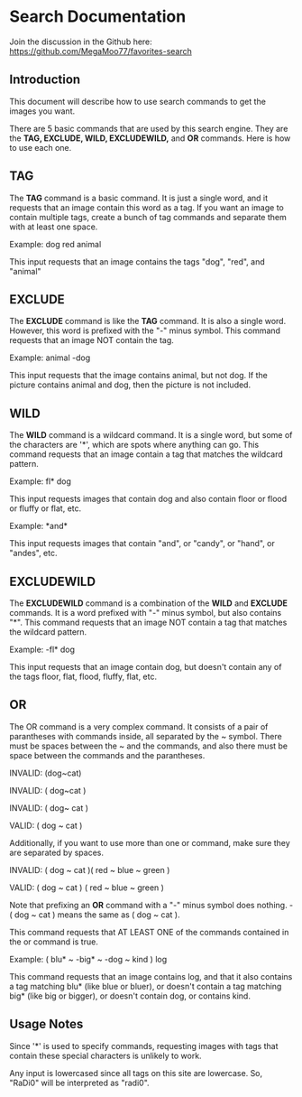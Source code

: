 # Search Documentation

Join the discussion in the Github here: https://github.com/MegaMoo77/favorites-search

## Introduction
 
This document will describe how to use search commands to get the images you want.
 
There are 5 basic commands that are used by this search engine. They are the **TAG, EXCLUDE, WILD, EXCLUDEWILD,** and **OR** commands.
Here is how to use each one.
 
## TAG
The **TAG** command is a basic command. It is just a single word, and it requests that an image contain this word as a tag.
If you want an image to contain multiple tags, create a bunch of tag commands and separate them with at least one space.

Example: dog red animal

This input requests that an image contains the tags "dog", "red", and "animal"
 
## EXCLUDE
The **EXCLUDE** command is like the **TAG** command. It is also a single word. However, this word is prefixed with the "-" minus symbol.
This command requests that an image NOT contain the tag.

Example: animal -dog

This input requests that the image contains animal, but not dog. If the picture contains animal and dog, then the picture is not included.
 
## WILD
The **WILD** command is a wildcard command. It is a single word, but some of the characters are '\*', which are spots where anything can go.
This command requests that an image contain a tag that matches the wildcard pattern.

Example: fl* dog

This input requests images that contain dog and also contain floor or flood or fluffy or flat, etc.

Example: \*and\*

This input requests images that contain "and", or "candy", or "hand", or "andes", etc.
 
## EXCLUDEWILD
The **EXCLUDEWILD** command is a combination of the **WILD** and **EXCLUDE** commands. It is a word prefixed with "-" minus symbol, but also contains "\*".
This command requests that an image NOT contain a tag that matches the wildcard pattern.

Example: -fl* dog

This input requests that an image contain dog, but doesn't contain any of the tags floor, flat, flood, fluffy, flat, etc.
 
## OR
The OR command is a very complex command. It consists of a pair of parantheses with commands inside, all separated by the \~ symbol.
There must be spaces between the \~ and the commands, and also there must be space between the commands and the parantheses.

INVALID: (dog~cat)

INVALID: ( dog~cat )

INVALID: ( dog~ cat )

VALID: ( dog ~ cat )

Additionally, if you want to use more than one or command, make sure they are separated by spaces.

INVALID: ( dog ~ cat )( red ~ blue ~ green )

VALID: ( dog ~ cat ) ( red ~ blue ~ green )

Note that prefixing an **OR** command with a "-" minus symbol does nothing.
-( dog ~ cat ) means the same as ( dog ~ cat ).

This command requests that AT LEAST ONE of the commands contained in the or command is true.

Example: ( blu* ~ -big* ~ -dog ~ kind ) log

This command requests that an image contains log, and that it also contains a tag matching blu* (like blue or bluer), or doesn't contain a tag matching big* (like big or bigger), or doesn't contain dog, or contains kind.
 
## Usage Notes
Since '*' is used to specify commands, requesting images with tags that contain these special characters is unlikely to work.

Any input is lowercased since all tags on this site are lowercase. So, "RaDi0" will be interpreted as "radi0".

